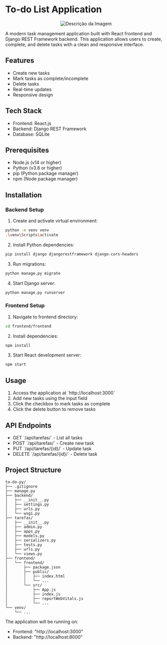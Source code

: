 # To-do List Application

<p align="center">
  <img src="caminho/para/sua/imagem.png" alt="Descrição da Imagem">
</p>

A modern task management application built with React frontend and Django REST Framework backend. This application allows users to create, complete, and delete tasks with a clean and responsive interface.

## Features

- Create new tasks
- Mark tasks as complete/incomplete
- Delete tasks
- Real-time updates
- Responsive design

## Tech Stack

- Frontend: React.js
- Backend: Django REST Framework
- Database: SQLite

## Prerequisites

- Node.js (v14 or higher)
- Python (v3.8 or higher)
- pip (Python package manager)
- npm (Node package manager)

## Installation

### Backend Setup

1. Create and activate virtual environment:
```bash
python -m venv venv
.\venv\Scripts\activate
```

2. Install Python dependencies:
```bash
pip install django djangorestframework django-cors-headers
```

3. Run migrations:
```bash
python manage.py migrate
```

4. Start Django server:
```bash
python manage.py runserver
```

### Frontend Setup

1. Navigate to frontend directory:
```bash
cd frontend/frontend
```

2. Install dependencies:
```bash
npm install
```

3. Start React development server:
```bash
npm start
```

## Usage

1. Access the application at \`http://localhost:3000\`
2. Add new tasks using the input field
3. Click the checkbox to mark tasks as complete
4. Click the delete button to remove tasks

## API Endpoints

- GET \`/api/tarefas/\` - List all tasks
- POST \`/api/tarefas/\` - Create new task
- PUT \`/api/tarefas/{id}/\` - Update task
- DELETE \`/api/tarefas/{id}/\` - Delete task

## Project Structure

```
to-do-py/
├── .gitignore
├── manage.py
├── backend/
│   ├── __init__.py
│   ├── settings.py
│   ├── urls.py
│   └── wsgi.py
├── tarefas/
│   ├── __init__.py
│   ├── admin.py
│   ├── apps.py
│   ├── models.py
│   ├── serializers.py
│   ├── tests.py
│   ├── urls.py
│   └── views.py
├── frontend/
│   └── frontend/
│       ├── package.json
│       ├── public/
│       │   ├── index.html
│       │   └── ...
│       └── src/
│           ├── App.js
│           ├── index.js
│           ├── reportWebVitals.js
│           └── ...
└── venv/
    └── ...
```

The application will be running on:
- Frontend: "http://localhost:3000"
- Backend: "http://localhost:8000" 
